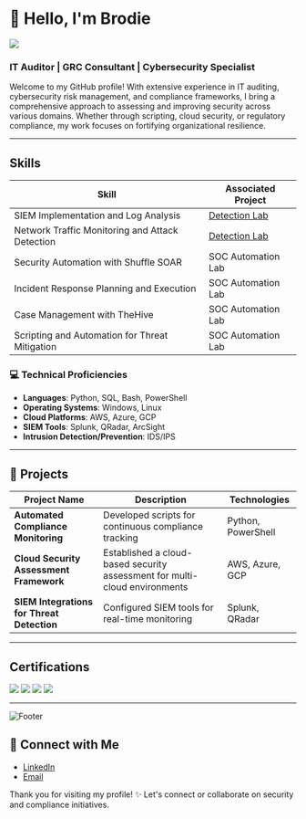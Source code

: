 # 👋 Hello, I'm Brodie
<a href="https://www.linkedin.com/in/brodie-sharpe-463349196/"><img src="https://img.shields.io/badge/-LinkedIn-0072b1?&style=for-the-badge&logo=linkedin&logoColor=white" /></a>

### IT Auditor | GRC Consultant | Cybersecurity Specialist

Welcome to my GitHub profile! With extensive experience in IT auditing, cybersecurity risk management, and compliance frameworks, I bring a comprehensive approach to assessing and improving security across various domains. Whether through scripting, cloud security, or regulatory compliance, my work focuses on fortifying organizational resilience.

---

## Skills

| Skill                                         | Associated Project         |
|-----------------------------------------------|----------------------------|
| SIEM Implementation and Log Analysis          | <a href="https://google.com">Detection Lab</a>|
| Network Traffic Monitoring and Attack Detection | <a href="https://google.com">Detection Lab</a>|
| Security Automation with Shuffle SOAR         | SOC Automation Lab|
| Incident Response Planning and Execution      | SOC Automation Lab|
| Case Management with TheHive                  | SOC Automation Lab|
| Scripting and Automation for Threat Mitigation | SOC Automation Lab|

### 💻 Technical Proficiencies
- **Languages**: Python, SQL, Bash, PowerShell
- **Operating Systems**: Windows, Linux
- **Cloud Platforms**: AWS, Azure, GCP
- **SIEM Tools**: Splunk, QRadar, ArcSight
- **Intrusion Detection/Prevention**: IDS/IPS

---

## 🚀 Projects

| Project Name | Description | Technologies |
|--------------|-------------|--------------|
| **Automated Compliance Monitoring** | Developed scripts for continuous compliance tracking | Python, PowerShell |
| **Cloud Security Assessment Framework** | Established a cloud-based security assessment for multi-cloud environments | AWS, Azure, GCP |
| **SIEM Integrations for Threat Detection** | Configured SIEM tools for real-time monitoring | Splunk, QRadar |

---

## Certifications

<div>
<img src="https://img.shields.io/badge/-CISM-006400?&style=for-the-badge&logo=ISACA&logoColor=white" />
<img src="https://img.shields.io/badge/-CISSP-006400?&style=for-the-badge&logo=ISC2&logoColor=white" />
<img src="https://img.shields.io/badge/-CISA-FF0000?&style=for-the-badge&logo=ISACA&logoColor=white" />
<img src="https://img.shields.io/badge/-Security%2B-FF0000?&style=for-the-badge&logo=CompTIA&logoColor=white" />

</div>

---

![Footer](https://example.com/your-footer-image.png)

## 🤝 Connect with Me

- [LinkedIn](https://www.linkedin.com/in/brodie-sharpe-463349196/)
- [Email](mailto:your.email@example.com)

Thank you for visiting my profile! ✨ Let's connect or collaborate on security and compliance initiatives.

